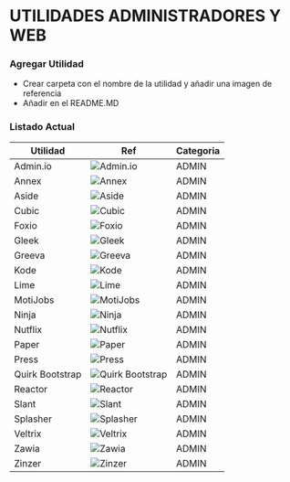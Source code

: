 # UTILIDADES ADMINISTRADORES Y WEB

### Agregar Utilidad
 * Crear carpeta con el nombre de la utilidad y añadir una imagen de referencia
 * Añadir en el README.MD

### Listado Actual

| Utilidad | Ref | Categoria|
| ------ | ------ | ------ |
| Admin.io | ![Admin.io](/Administradores/Admin.io/98496086-b6ed-42cc-b2c3-4dd68de704de.jpeg "Admin.io") | ADMIN  |
| Annex | ![Annex](/Administradores/Annex/a40bc87d-43a8-4967-8093-2c6423091e9f.jpeg "Annex") | ADMIN  |
| Aside | ![Aside](/Administradores/Aside/112c1875-a12b-4843-b2c6-2c6b1d458f2a.jpeg "Aside") | ADMIN  |
| Cubic | ![Cubic](/Administradores/Cubic/9672a22d-eba5-43b3-8024-94e1201de513.jpeg "Cubic") | ADMIN  |
| Foxio | ![Foxio](/Administradores/Foxio/1390c93d-1133-41b5-a8ed-883ab0b55ecf.jpeg "Foxio") | ADMIN  |
| Gleek | ![Gleek](/Administradores/Gleek/2ad9e3d9-5b4b-4c0d-bab0-1537cb5b9b4d.jpeg "Gleek") | ADMIN  |
| Greeva | ![Greeva](/Administradores/Greeva/52529ffc-4762-4864-b8c5-902b13b7a2b7.jpeg "Greeva") | ADMIN  |
| Kode | ![Kode](/Administradores/Kode/b01c6cf7-49bb-4d24-9f44-2e13697dd661.jpeg "Kode") | ADMIN  |
| Lime | ![Lime](/Administradores/Lime/43768814-ac91-44a4-bc41-8ca7f680b2e7.jpeg "Lime") | ADMIN  |
| MotiJobs | ![MotiJobs](/Administradores/MotiJobs/d516001f-7385-47c2-835a-c103a8cf8143.jpeg "MotiJobs") | ADMIN  |
| Ninja | ![Ninja](/Administradores/Ninja/8475ddf3-e0a6-4de5-9738-602f5e4ac4fc.jpeg "Ninja") | ADMIN  |
| Nutflix | ![Nutflix](/Administradores/Nutflix/98495fd0-6307-44f3-bb8d-3ae4dfbb715e.jpeg "Nutflix") | ADMIN  |
| Paper | ![Paper](/Administradores/Paper/17849a03-b3d7-4086-8e0b-080b61b69fca.jpeg "Paper") | ADMIN  |
| Press | ![Press](/Administradores/Press/68041671-4162-4ed4-ac3c-37e074cf1efc.jpeg "Press") | ADMIN  |
| Quirk Bootstrap | ![Quirk Bootstrap](/Administradores/QuirkBootstrap/0a73ba3d-afae-406d-8908-9686117b235e.jpeg "Quirk Bootstrap") | ADMIN  |
| Reactor | ![Reactor](/Administradores/Reactor/0a73ba3d-afae-406d-8908-9686117b235e.jpeg "Reactor") | ADMIN  |
| Slant | ![Slant](/Administradores/Slant/3d1029a9-3cc4-406c-af3f-6c82247d530f.jpeg "Slant") | ADMIN  |
| Splasher | ![Splasher](/Administradores/Splasher/f66664e3-c67b-4a05-90a4-2bfe849215ca.jpeg "Splasher") | ADMIN  |
| Veltrix | ![Veltrix](/Administradores/Veltrix/b28f5608-ca6e-47c9-9c61-282f00a34eb1.jpeg "Veltrix") | ADMIN  |
| Zawia | ![Zawia](/Administradores/Zawia/3ba877a5-2a7e-41f3-83e8-9973b53bf7b4.jpeg "Zawia") | ADMIN  |
| Zinzer | ![Zinzer](/Administradores/Zinzer/d374b7c4-ef76-48c6-8e98-a9ac1a203b19.jpeg "Zinzer") | ADMIN  |
